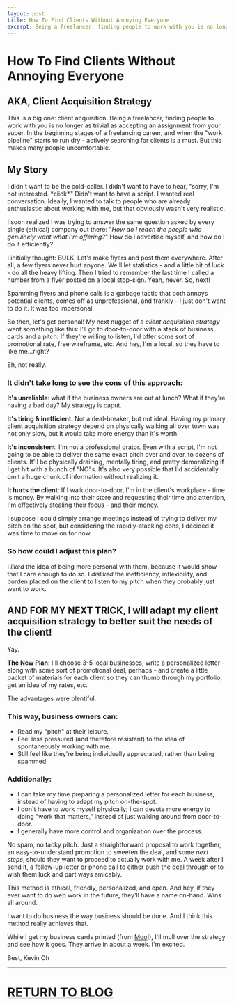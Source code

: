 ```yaml
---
layout: post
title: How To Find Clients Without Annoying Everyone 
excerpt: Being a freelancer, finding people to work with you is no longer as trivial as accepting an assignment from your super. In the beginning stages of a freelancing career, and when the "work pipeline" starts to run dry - actively searching for clients is a must. 
---
```


# How To Find Clients Without Annoying Everyone
## AKA, Client Acquisition Strategy

This is a big one: client acquisition. Being a freelancer, finding people to work with you is no longer as trivial as accepting an assignment from your super. In the beginning stages of a freelancing career, and when the "work pipeline" starts to run dry - actively searching for clients is a must. But this makes many people uncomfortable. 

## My Story

I didn't want to be the cold-caller. I didn't want to have to hear, "sorry, I'm not interested. \*click\*." Didn't want to have a script. I wanted real conversation. Ideally, I wanted to talk to people who are already enthusiastic about working with me, but that obviously wasn't very realistic.

I soon realized I was trying to answer the same question asked by every single (ethical) company out there: "*How do I reach the people who genuinely want what I'm offering?*" How do I advertise myself, and how do I do it efficiently?

I initially thought: BULK. Let's make flyers and post them everywhere. After all, a few flyers never hurt anyone. We'll let statistics - and a little bit of luck - do all the heavy lifting. Then I tried to remember the last time I called a number from a flyer posted on a local stop-sign. Yeah, never. So, next!

Spamming flyers and phone calls is a garbage tactic that both annoys potential clients, comes off as unprofessional, and frankly - I just don't want to do it. It was too impersonal. 

So then, let's get personal! My next nugget of a *client acquisition strategy* went something like this: I'll go to door-to-door with a stack of business cards and a pitch. If they're willing to listen, I'd offer some sort of promotional rate, free wireframe, etc. And hey, I'm a local, so they have to like me...right?

Eh, not really. 

### It didn't take long to see the cons of this approach:

**It's unreliable**: what if the business owners are out at lunch? What if they're having a bad day? My strategy is caput.

**It's tiring & inefficient**: Not a deal-breaker, but not ideal. Having my primary client acquisition strategy depend on physically walking all over town was not only slow, but it would take more energy than it's worth.

**It's inconsistent**: I'm not a professional orator. Even with a script, I'm not going to be able to deliver the same exact pitch over and over, to dozens of clients. It'll be physically draining, mentally tiring, and pretty demoralizing if I get hit with a bunch of "NO"s. It's also very possible that I'd accidentally omit a huge chunk of information without realizing it. 

**It hurts the client**: If I walk door-to-door, I'm in the client's workplace - time is money. By walking into their store and requesting their time and attention, I'm effectively stealing their focus - and their money.

I suppose I could simply arrange meetings instead of trying to deliver my pitch on the spot, but considering the rapidly-stacking cons, I decided it was time to move on for now. 

### So how could I adjust this plan? 

I *liked* the idea of being more personal with them, because it would show that I care enough to do so. I *disliked* the inefficiency, inflexibility, and burden placed on the client to listen to my pitch when they probably just want to work.


## AND FOR MY NEXT TRICK, I will adapt my client acquisition strategy to better suit the needs of the client!

Yay.

**The New Plan**: I'll choose 3-5 local businesses, write a personalized letter - along with some sort of promotional deal, perhaps - and create a little packet of materials for each client so they can thumb through my portfolio, get an idea of my rates, etc. 

The advantages were plentiful. 

### This way, business owners can:
- Read my "pitch" at their leisure.
- Feel less pressured (and therefore resistant) to the idea of spontaneously working with me.
- Still feel like they're being individually appreciated, rather than being spammed.

### Additionally:
- I can take my time preparing a personalized letter for each business, instead of having to adapt my pitch on-the-spot.
- I don't have to work myself physically; I can devote more energy to doing "work that matters," instead of just walking around from door-to-door.
- I generally have more control and organization over the process.

No spam, no tacky pitch. Just a straightforward proposal to work together, an easy-to-understand promotion to sweeten the deal, and some *next steps*, should they want to proceed to actually work with me. A week after I send it, a follow-up letter or phone call to either push the deal through or to wish them luck and part ways amicably. 

This method is ethical, friendly, personalized, and open. And hey, if they ever want to do web work in the future, they'll have a name on-hand. Wins all around.

I want to do business the way business should be done. And I think this method really achieves that.

While I get my business cards printed (from [Moo](http://moo.com)!), I'll mull over the strategy and see how it goes. They arrive in about a week. I'm excited.

Best,
Kevin Oh

*****

# <a class="btn btn-large" href="../../../../blog">RETURN TO BLOG</a>
<br><br>